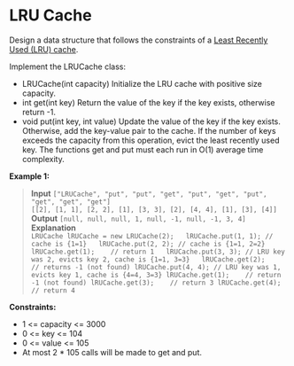 # LRU Cache

Design a data structure that follows the constraints of a [Least Recently Used (LRU) cache](https://en.wikipedia.org/wiki/Cache_replacement_policies#LRU).

Implement the LRUCache class:
 - LRUCache(int capacity) Initialize the LRU cache with positive size capacity.
 - int get(int key) Return the value of the key if the key exists, otherwise return -1.
 - void put(int key, int value) Update the value of the key if the key exists. Otherwise, add the key-value pair to the cache. If the number of keys exceeds the capacity from this operation, evict the least recently used key.
The functions get and put must each run in O(1) average time complexity.

 

**Example 1:**
> **Input**
> `["LRUCache", "put", "put", "get", "put", "get", "put", "get", "get", "get"]`  
> `[[2], [1, 1], [2, 2], [1], [3, 3], [2], [4, 4], [1], [3], [4]]`  
> **Output**
> `[null, null, null, 1, null, -1, null, -1, 3, 4]` 
> **Explanation**  
`
LRUCache lRUCache = new LRUCache(2);  
lRUCache.put(1, 1); // cache is {1=1}  
lRUCache.put(2, 2); // cache is {1=1, 2=2}  
lRUCache.get(1);    // return 1  
lRUCache.put(3, 3); // LRU key was 2, evicts key 2, cache is {1=1, 3=3}  
lRUCache.get(2);    // returns -1 (not found)
lRUCache.put(4, 4); // LRU key was 1, evicts key 1, cache is {4=4, 3=3}
lRUCache.get(1);    // return -1 (not found)
lRUCache.get(3);    // return 3
lRUCache.get(4);    // return 4
`

**Constraints:**
 - 1 <= capacity <= 3000
 - 0 <= key <= 104
 - 0 <= value <= 105
 - At most 2 * 105 calls will be made to get and put.
